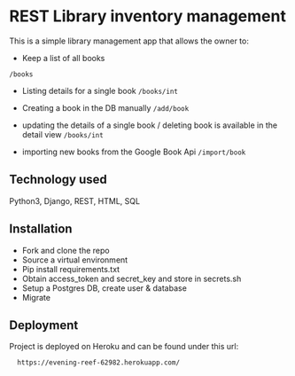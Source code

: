
# REST Library inventory management

This is a simple library management app that allows the owner to:

- Keep a list of all books

```/books```

- Listing details for a single book 
```/books/int```

- Creating a book in the DB manually
```/add/book```

- updating the details of a single book / deleting book is available in the detail view
```/books/int```

- importing new books from the Google Book Api
```/import/book```

## Technology used

Python3, Django, REST, HTML, SQL
## Installation

- Fork and clone the repo
- Source a virtual environment
- Pip install requirements.txt
- Obtain access_token and secret_key and store in secrets.sh
- Setup a Postgres DB, create user & database
- Migrate
    
## Deployment

Project is deployed on Heroku and can be found under this url:

```bash
  https://evening-reef-62982.herokuapp.com/
```

